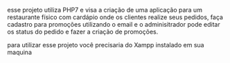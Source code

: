 esse projeto utiliza PHP7 e visa a criação de uma aplicação para um restaurante físico com cardápio onde os clientes realize seus pedidos, faça cadastro para promoções utilizando o email e o adminisitrador pode editar os status do pedido e fazer a criação de promoções. 

para utilizar esse projeto você precisaria do Xampp instalado em sua maquina
